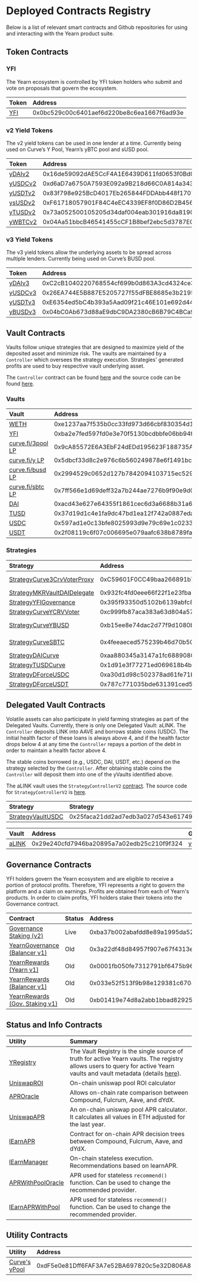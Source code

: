 # Deployed Contracts Registry

Below is a list of relevant smart contracts and Github repositories for using and interacting with the Yearn product suite.

## Token Contracts

### YFI

The Yearn ecosystem is controlled by YFI token holders who submit and vote on proposals that govern the ecosystem.

| Token | Address |
| :--- | :--- |
| [YFI](https://etherscan.io/token/0x0bc529c00c6401aef6d220be8c6ea1667f6ad93e) | 0x0bc529c00c6401aef6d220be8c6ea1667f6ad93e |

### v2 Yield Tokens

The v2 yield tokens can be used in one lender at a time. Currently being used on Curve’s Y Pool, Yearn’s yBTC pool and sUSD pool.

| Token | Address | Github |
| :--- | :--- | :--- |
| [yDAIv2](https://etherscan.io/address/0x16de59092dAE5CcF4A1E6439D611fd0653f0Bd01) | 0x16de59092dAE5CcF4A1E6439D611fd0653f0Bd01 | [YDAIv2.sol](https://github.com/iearn-finance/itoken/blob/master/contracts/YDAIv2.sol) |
| [yUSDCv2](https://etherscan.io/address/0xd6aD7a6750A7593E092a9B218d66C0A814a3436e) | 0xd6aD7a6750A7593E092a9B218d66C0A814a3436e | [YUSDCv2.sol](https://github.com/iearn-finance/itoken/blob/master/contracts/YUSDCv2.sol) |
| [yUSDTv2](https://etherscan.io/address/0x83f798e925BcD4017Eb265844FDDAbb448f1707D) | 0x83f798e925BcD4017Eb265844FDDAbb448f1707D | [YUSDTv2.sol](https://github.com/iearn-finance/itoken/blob/master/contracts/YUSDTv2.sol) |
| [ysUSDv2](https://etherscan.io/address/0xF61718057901F84C4eEC4339EF8f0D86D2B45600) | 0xF61718057901F84C4eEC4339EF8f0D86D2B45600 | [YSUSDv2.sol](https://github.com/iearn-finance/itoken/blob/master/contracts/YSUSDv2.sol) |
| [yTUSDv2](https://etherscan.io/address/0x73a052500105205d34daf004eab301916da8190f) | 0x73a052500105205d34daf004eab301916da8190f | [YTUSDv2.sol](https://github.com/iearn-finance/itoken/blob/master/contracts/YTUSDv2.sol) |
| [yWBTCv2](https://etherscan.io/address/0x04Aa51bbcB46541455cCF1B8bef2ebc5d3787EC9) | 0x04Aa51bbcB46541455cCF1B8bef2ebc5d3787EC9 | [YWBTCv2.sol](https://github.com/iearn-finance/itoken/blob/master/contracts/YWBTCv2.sol) |

### v3 Yield Tokens

The v3 yield tokens allow the underlying assets to be spread across multiple lenders. Currently being used on Curve’s BUSD pool.

| Token | Address | Github |
| :--- | :--- | :--- |
| [yDAIv3](https://etherscan.io/address/0xC2cB1040220768554cf699b0d863A3cd4324ce32) | 0xC2cB1040220768554cf699b0d863A3cd4324ce32 | [YDAIv3.sol](https://github.com/iearn-finance/itoken/blob/master/contracts/YDAIv3.sol) |
| [yUSDCv3](https://etherscan.io/address/0x26EA744E5B887E5205727f55dFBE8685e3b21951) | 0x26EA744E5B887E5205727f55dFBE8685e3b21951 | [YUSDCv3.sol](https://github.com/iearn-finance/itoken/blob/master/contracts/YUSDCv3.sol) |
| [yUSDTv3](https://etherscan.io/address/0xE6354ed5bC4b393a5Aad09f21c46E101e692d447) | 0xE6354ed5bC4b393a5Aad09f21c46E101e692d447 | [YUSDCv3.sol](https://github.com/iearn-finance/itoken/blob/master/contracts/YUSDCv3.sol) |
| [yBUSDv3](https://etherscan.io/address/0x04bC0Ab673d88aE9dbC9DA2380cB6B79C4BCa9aE) | 0x04bC0Ab673d88aE9dbC9DA2380cB6B79C4BCa9aE | [YBUSDv3.sol](https://github.com/iearn-finance/itoken/blob/master/contracts/YBUSDv3.sol) |

## Vault Contracts

Vaults follow unique strategies that are designed to maximize yield of the deposited asset and minimize risk. The vaults are maintained by a `Controller` which oversees the strategy execution. Strategies' generated profits are used to buy respective vault underlying asset.

The `Controller` contract can be found [here](https://etherscan.io/address/0x9e65ad11b299ca0abefc2799ddb6314ef2d91080#code) and the source code can be found [here](https://github.com/iearn-finance/yearn-protocol/blob/develop/contracts/controllers/Controller.sol).

### Vaults

| Vault | Address | GitHub |
| :--- | :--- | :--- |
| [WETH](https://etherscan.io/address/0xe1237aa7f535b0cc33fd973d66cbf830354d16c7) | 0xe1237aa7f535b0cc33fd973d66cbf830354d16c7 | [yWETH.sol](https://github.com/iearn-finance/yearn-protocol/blob/develop/contracts/vaults/yWETH.sol) |
| [YFI](https://etherscan.io/address/0xba2e7fed597fd0e3e70f5130bcdbbfe06bb94fe1) | 0xba2e7fed597fd0e3e70f5130bcdbbfe06bb94fe1 | [yVault.sol](https://github.com/iearn-finance/yearn-protocol/blob/develop/contracts/vaults/yVault.sol) |
| [curve.fi/3pool LP](https://etherscan.io/address/0x9cA85572E6A3EbF24dEDd195623F188735A5179f#code) | 0x9cA85572E6A3EbF24dEDd195623F188735A5179f | [yVault.sol](https://github.com/iearn-finance/yearn-protocol/blob/develop/contracts/vaults/yVault.sol) |
| [curve.fi/y LP](https://etherscan.io/address/0x5dbcf33d8c2e976c6b560249878e6f1491bca25c) | 0x5dbcf33d8c2e976c6b560249878e6f1491bca25c | [yVault.sol](https://github.com/iearn-finance/yearn-protocol/blob/develop/contracts/vaults/yVault.sol) |
| [curve.fi/busd LP](https://etherscan.io/address/0x2994529c0652d127b7842094103715ec5299bbed) | 0x2994529c0652d127b7842094103715ec5299bbed | [yVault.sol](https://github.com/iearn-finance/yearn-protocol/blob/develop/contracts/vaults/yVault.sol) |
| [curve.fi/sbtc LP](https://etherscan.io/address/0x7ff566e1d69deff32a7b244ae7276b9f90e9d0f6) | 0x7ff566e1d69deff32a7b244ae7276b9f90e9d0f6 | [yVault.sol](https://github.com/iearn-finance/yearn-protocol/blob/develop/contracts/vaults/yVault.sol) |
| [DAI](https://etherscan.io/address/0xacd43e627e64355f1861cec6d3a6688b31a6f952) | 0xacd43e627e64355f1861cec6d3a6688b31a6f952 | [yVault.sol](https://github.com/iearn-finance/yearn-protocol/blob/develop/contracts/vaults/yVault.sol) |
| [TUSD](https://etherscan.io/address/0x37d19d1c4e1fa9dc47bd1ea12f742a0887eda74a) | 0x37d19d1c4e1fa9dc47bd1ea12f742a0887eda74a | [yVault.sol](https://github.com/iearn-finance/yearn-protocol/blob/develop/contracts/vaults/yVault.sol) |
| [USDC](https://etherscan.io/address/0x597ad1e0c13bfe8025993d9e79c69e1c0233522e) | 0x597ad1e0c13bfe8025993d9e79c69e1c0233522e | [yVault.sol](https://github.com/iearn-finance/yearn-protocol/blob/develop/contracts/vaults/yVault.sol) |
| [USDT](https://etherscan.io/address/0x2f08119c6f07c006695e079aafc638b8789faf18) | 0x2f08119c6f07c006695e079aafc638b8789faf18 | [yVault.sol](https://github.com/iearn-finance/yearn-protocol/blob/develop/contracts/vaults/yVault.sol) |

### Strategies

| Strategy | Address | GitHub | Vault |
| :--- | :--- | :--- | :--- |
| [StrategyCurve3CrvVoterProxy](https://etherscan.io/address/0xC59601F0CC49baa266891b7fc63d2D5FE097A79D) | 0xC59601F0CC49baa266891b7fc63d2D5FE097A79D | [StrategyCurve3CrvVoterProxy.sol](https://github.com/iearn-finance/yearn-protocol/blob/develop/contracts/strategies/StrategyCurve3CrvVoterProxy.sol) | [curve.fi/3pool LP](https://github.com/wirjo/docs/tree/1c18f7d4fc65a7805460d337801152b215c56e6c/developers/0xe1237aa7f535b0cc33fd973d66cbf830354d16c7/README.md) |
| [StrategyMKRVaultDAIDelegate](https://etherscan.io/address/0x932fc4fd0eee66f22f1e23fba74d7058391c0b15) | 0x932fc4fd0eee66f22f1e23fba74d7058391c0b15 | [StrategyMKRVaultDAIDelegate.sol](https://github.com/iearn-finance/yearn-protocol/blob/develop/contracts/strategies/StrategyMKRVaultDAIDelegate.sol) | [WETH](https://github.com/wirjo/docs/tree/1c18f7d4fc65a7805460d337801152b215c56e6c/developers/0xe1237aa7f535b0cc33fd973d66cbf830354d16c7/README.md) |
| [StrategyYFIGovernance](https://etherscan.io/address/0x395f93350d5102b6139abfc84a7d6ee70488797c) | 0x395f93350d5102b6139abfc84a7d6ee70488797c | [StrategyYFIGovernance.sol](https://github.com/iearn-finance/yearn-protocol/blob/develop/contracts/strategies/StrategyYFIGovernance.sol) | [YFI](https://github.com/wirjo/docs/tree/1c18f7d4fc65a7805460d337801152b215c56e6c/developers/0xba2e7fed597fd0e3e70f5130bcdbbfe06bb94fe1/README.md) |
| [StrategyCurveYCRVVoter](https://etherscan.io/address/0xc999fb87aca383a63d804a575396f65a55aa5ac8) | 0xc999fb87aca383a63d804a575396f65a55aa5ac8 | [StrategyCurveYCRVVoter.sol](https://github.com/iearn-finance/yearn-protocol/blob/master/contracts/strategies/StrategyCurveYCRVVoter.sol) | [curve.fi/y LP](https://github.com/wirjo/docs/tree/1c18f7d4fc65a7805460d337801152b215c56e6c/developers/0x5dbcf33d8c2e976c6b560249878e6f1491bca25c/README.md) |
| [StrategyCurveYBUSD](https://etherscan.io/address/0xb15ee8e74dac2d77f9d1080b32b0f3562954aee9) | 0xb15ee8e74dac2d77f9d1080b32b0f3562954aee9 | [StrategyCurveYBUSD.sol](https://github.com/iearn-finance/yearn-protocol/blob/master/contracts/strategies/StrategyCurveYBUSD.sol) | [curve.fi/busd LP](https://github.com/wirjo/docs/tree/1c18f7d4fc65a7805460d337801152b215c56e6c/developers/0x2994529c0652d127b7842094103715ec5299bbed/README.md) |
| [StrategyCurveSBTC](https://etherscan.io/address/0x4feeaeced575239b46d70b50e13532ecb62e4ea8) | 0x4feeaeced575239b46d70b50e13532ecb62e4ea8 | [StrategyCurveSBTC.sol](https://github.com/iearn-finance/yearn-protocol/blob/master/contracts/strategies/StrategyCurveSBTC.sol) | [curve.fi/sbtc LP](https://github.com/wirjo/docs/tree/1c18f7d4fc65a7805460d337801152b215c56e6c/developers/0x7ff566e1d69deff32a7b244ae7276b9f90e9d0f6/README.md) |
| [StrategyDAICurve](https://etherscan.io/address/0xaa880345a3147a1fc6889080401c791813ed08dc) | 0xaa880345a3147a1fc6889080401c791813ed08dc | [StrategyDAICurve.sol](https://github.com/iearn-finance/yearn-protocol/blob/develop/contracts/strategies/StrategyDAICurve.sol) | [DAI](https://github.com/wirjo/docs/tree/1c18f7d4fc65a7805460d337801152b215c56e6c/developers/0xacd43e627e64355f1861cec6d3a6688b31a6f952/README.md) |
| [StrategyTUSDCurve](https://etherscan.io/address/0x1d91e3f77271ed069618b4ba06d19821bc2ed8b0) | 0x1d91e3f77271ed069618b4ba06d19821bc2ed8b0 | [StrategyTUSDCurve.sol](https://github.com/iearn-finance/yearn-protocol/blob/develop/contracts/strategies/StrategyTUSDCurve.sol) | [TUSD](https://github.com/wirjo/docs/tree/1c18f7d4fc65a7805460d337801152b215c56e6c/developers/0x37d19d1c4e1fa9dc47bd1ea12f742a0887eda74a/README.md) |
| [StrategyDForceUSDC](https://etherscan.io/address/0xa30d1d98c502378ad61fe71bcdc3a808cf60b897) | 0xa30d1d98c502378ad61fe71bcdc3a808cf60b897 | [StrategyDForceUSDC.sol](https://github.com/iearn-finance/yearn-protocol/blob/develop/contracts/strategies/StrategyDForceUSDC.sol) | [USDC](https://github.com/wirjo/docs/tree/1c18f7d4fc65a7805460d337801152b215c56e6c/developers/0x597ad1e0c13bfe8025993d9e79c69e1c0233522e/README.md) |
| [StrategyDForceUSDT](https://etherscan.io/address/0x787c771035bde631391ced5c083db424a4a64bd8) | 0x787c771035bde631391ced5c083db424a4a64bd8 | [StrategyDForceUSDT.sol](https://github.com/iearn-finance/yearn-protocol/blob/develop/contracts/strategies/StrategyDForceUSDT.sol) | [USDT](https://github.com/wirjo/docs/tree/1c18f7d4fc65a7805460d337801152b215c56e6c/developers/0x2f08119c6f07c006695e079aafc638b8789faf18/README.md) |

## Delegated Vault Contracts

Volatile assets can also participate in yield farming strategies as part of the Delegated Vaults. Currently, there is only one Delegated Vault: aLINK. The `Controller` deposits LINK into AAVE and borrows stable coins \(USDC\). The initial health factor of these loans is always above 4, and if the health factor drops below 4 at any time the `Controller` repays a portion of the debt in order to maintain a health factor above 4.

The stable coins borrowed \(e.g., USDC, DAI, USDT, etc.\) depend on the strategy selected by the `Controller`. After obtaining stable coins the `Controller` will deposit them into one of the yVaults identified above.

The aLINK vault uses the `StrategyControllerV2` [contract](https://etherscan.io/address/0x2be5d998c95de70d9a38b3d78e49751f10f9e88b#code). The source code for `StrategyControllerV2` is [here](https://github.com/iearn-finance/vaults/blob/master/contracts/controllers/StrategyControllerV2.sol).

| Strategy | Strategy | GitHub |
| :--- | :--- | :--- |
| [StrategyVaultUSDC](https://etherscan.io/address/0x25faca21dd2ad7edb3a027d543e617496820d8d6) | 0x25faca21dd2ad7edb3a027d543e617496820d8d6 | [StrategyVaultUSDC.sol](https://github.com/iearn-finance/yearn-protocol/blob/develop/contracts/strategies/StrategyVaultUSDC.sol) |

| Vault | Address | GitHub |
| :--- | :--- | :--- |
| [aLINK](https://etherscan.io/address/0x29e240cfd7946ba20895a7a02edb25c210f9f324) | 0x29e240cfd7946ba20895a7a02edb25c210f9f324 | [yDelegatedVault.sol](https://github.com/iearn-finance/yearn-protocol/blob/develop/contracts/vaults/yDelegatedVault.sol) |

## Governance Contracts

YFI holders govern the Yearn ecosystem and are eligible to receive a portion of protocol profits. Therefore, YFI represents a right to govern the platform and a claim on earnings. Profits are obtained from each of Yearn's products. In order to claim profits, YFI holders stake their tokens into the Governance contract.

| Contract | Status | Address |
| :--- | :--- | :--- |
| [Governance Staking \(v2\)](https://etherscan.io/address/0xba37b002abafdd8e89a1995da52740bbc013d992#code) | Live | 0xba37b002abafdd8e89a1995da52740bbc013d992 |
| [YearnGovernance \(Balancer v1\)](https://etherscan.io/address/0x3a22df48d84957f907e67f4313e3d43179040d6e#code) | Old | 0x3a22df48d84957f907e67f4313e3d43179040d6e |
| [YearnRewards \(Yearn v1\)](https://etherscan.io/address/0x0001fb050fe7312791bf6475b96569d83f695c9f#code) | Old | 0x0001fb050fe7312791bf6475b96569d83f695c9f |
| [YearnRewards \(Balancer v1\)](https://etherscan.io/address/0x033e52f513f9b98e129381c6708f9faa2dee5db5#code) | Old | 0x033e52f513f9b98e129381c6708f9faa2dee5db5 |
| [YearnRewards \(Gov. Staking v1\)](https://etherscan.io/address/0xb01419e74d8a2abb1bbad82925b19c36c191a701#code) | Old | 0xb01419e74d8a2abb1bbad82925b19c36c191a701 |

## Status and Info Contracts

| Utility | Summary |
| :--- | :--- |
| [YRegistry](https://etherscan.io/address/0x3ee41c098f9666ed2ea246f4d2558010e59d63a0#code) | The Vault Registry is the single source of truth for active Yearn vaults. The registry allows users to query for active Yearn vaults and vault metadata \(details [here](https://hackmd.io/JDWZ6BAuSmm-VRQRp-bZXw#Vault-Registry-)\). |
| [UniswapROI](https://etherscan.io/address/0xd04ca0ae1cd8085438fdd8c22a76246f315c2687#code) | On-chain uniswap pool ROI calculator |
| [APROracle](https://etherscan.io/address/0x97ff4a1b787ade6b94cca95b61f79417c673331d#code) | Allows on-chain rate comparison between Compound, Fulcrum, Aave, and dYdX. |
| [UniswapAPR](https://etherscan.io/address/0x4c70D89A4681b2151F56Dc2c3FD751aBb9CE3D95#code) | An on-chain uniswap pool APR calculator. It calculates all values in ETH adjusted for the last year. |
| [IEarnAPR](https://etherscan.io/address/0x9cad8ab10daa9af1a9d2b878541f41b697268eec#code) | Contract for on-chain APR decision trees between Compound, Fulcrum, Aave, and dYdX. |
| [IEarnManager](https://etherscan.io/address/0x318135fbd0b40d48fcef431ccdf6c7926450edfb#code) | On-chain stateless execution. Recommendations based on IearnAPR. |
| [APRWithPoolOracle](https://etherscan.io/address/0xAE8F37F0e8AD690486bFA2495113d7E94B7a7Ba6#code) | APR used for stateless `recommend()` function. Can be used to change the recommended provider. |
| [IEarnAPRWithPool](https://etherscan.io/address/0xcD5F61c392B61F440991DEf98FF6Af07FC6900D4#code) | APR used for stateless `recommend()` function. Can be used to change the recommended provider. |

## Utility Contracts

| Utility | Address |
| :--- | :--- |
| [Curve's yPool](https://etherscan.io/address/0xdF5e0e81Dff6FAF3A7e52BA697820c5e32D806A8#code) | 0xdF5e0e81Dff6FAF3A7e52BA697820c5e32D806A8 |

